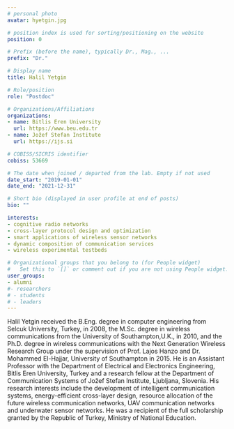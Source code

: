 ```yaml
---
# personal photo
avatar: hyetgin.jpg

# position index is used for sorting/positioning on the website
position: 0

# Prefix (before the name), typically Dr., Mag., ...
prefix: "Dr."

# Display name
title: Halil Yetgin

# Role/position
role: "Postdoc"

# Organizations/Affiliations
organizations:
- name: Bitlis Eren University
  url: https://www.beu.edu.tr
- name: Jožef Stefan Institute
  url: https://ijs.si

# COBISS/SICRIS identifier
cobiss: 53669

# The date when joined / departed from the lab. Empty if not used
date_start: "2019-01-01"
date_end: "2021-12-31"

# Short bio (displayed in user profile at end of posts)
bio: ""

interests:
- cognitive radio networks
- cross-layer protocol design and optimization
- smart applications of wireless sensor networks
- dynamic composition of communication services
- wireless experimental testbeds

# Organizational groups that you belong to (for People widget)
#   Set this to `[]` or comment out if you are not using People widget.
user_groups:
- alumni
#- researchers
# - students
# - leaders
---
```


Halil Yetgin received the B.Eng. degree in computer engineering from Selcuk University, Turkey, in 2008, the M.Sc. degree in wireless communications from the University of Southampton,U.K., in 2010, and the Ph.D. degree in wireless communications with the Next Generation Wireless Research Group under the supervision of Prof. Lajos Hanzo and Dr. Mohammed El-Hajjar, University of Southampton in 2015. He is an Assistant Professor with the Department of Electrical and Electronics Engineering, Bitlis Eren University, Turkey and a research fellow at the Department of Communication Systems of Jožef Stefan Institute, Ljubljana, Slovenia. His research interests include the development of intelligent communication systems, energy-efficient cross-layer design, resource allocation of the future wireless communication networks, UAV communication networks and underwater sensor networks. He was a recipient of the full scholarship granted by the Republic of Turkey, Ministry of National Education.
